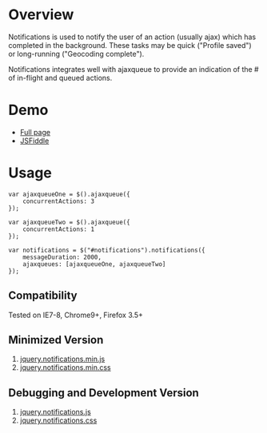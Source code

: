 # Overview

Notifications is used to notify the user of an action (usually ajax) which has completed in the background. These tasks may be quick ("Profile saved") or long-running ("Geocoding complete").

Notifications integrates well with ajaxqueue to provide an indication of the # of in-flight and queued actions.

# Demo

* [Full page](http://jsfiddle.net/jookyboi/udvaP/17/embedded/result/)
* [JSFiddle](http://jsfiddle.net/jookyboi/udvaP/17/)

# Usage

    var ajaxqueueOne = $().ajaxqueue({
        concurrentActions: 3
    });

    var ajaxqueueTwo = $().ajaxqueue({
        concurrentActions: 1
    });

    var notifications = $("#notifications").notifications({
        messageDuration: 2000,
        ajaxqueues: [ajaxqueueOne, ajaxqueueTwo]
    });

## Compatibility

Tested on IE7-8, Chrome9+, Firefox 3.5+

## Minimized Version

1. [jquery.notifications.min.js](https://github.com/ZS/jquery.controls/raw/master/notifications/js/jquery.notifications.min.js)
2. [jquery.notifications.min.css](https://github.com/ZS/jquery.controls/raw/master/notifications/css/jquery.notifications.min.css)

## Debugging and Development Version

1. [jquery.notifications.js](https://github.com/ZS/jquery.controls/raw/master/notifications/js/jquery.notifications.js)
2. [jquery.notifications.css](https://github.com/ZS/jquery.controls/raw/master/notifications/css/jquery.notifications.css)